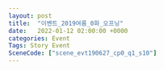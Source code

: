 ```yaml
---
layout: post
title:  "이벤트_2019여름_0화_오프닝"
date:   2022-01-12 02:00:00 +0000
categories: Event
Tags: Story Event
SceneCode: ["scene_evt190627_cp0_q1_s10"]
---
```

